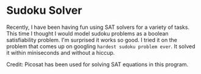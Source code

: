 # Sudoku Solver

Recently, I have been having fun using SAT solvers for a variety of tasks. This time I
thought I would model sudoku problems as a boolean satisfiability problem. I'm surprised
it works so good. I tried it on the problem that comes up on googling `hardest sudoku
problem ever`. It solved it within miniseconds and without a hiccup.

Credit: Picosat has been used for solving SAT equations in this program.
